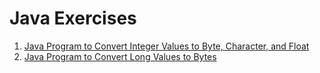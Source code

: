 # Java Exercises

1. [Java Program to Convert Integer Values to Byte, Character, and Float](src/com/duggavamshidhar/ExerciseOne.java)
2. [Java Program to Convert Long Values to Bytes](src/com/duggavamshidhar/ExerciseTwo.java)
